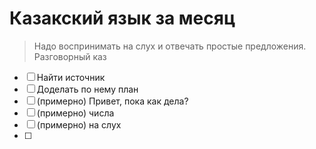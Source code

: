 # Казакский язык за месяц

> Надо воспринимать на слух и отвечать простые предложения. Разговорный каз

- [ ] Найти источник
- [ ] Доделать по нему план
- [ ] (примерно) Привет, пока как дела?
- [ ] (примерно) числа 
- [ ] (примерно) на слух
- [ ]  

